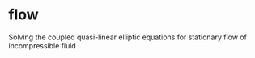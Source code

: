 # flow

Solving the coupled quasi-linear elliptic equations for stationary flow of incompressible fluid
